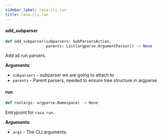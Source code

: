 ```yaml
---
sidebar_label: rasa.cli.run
title: rasa.cli.run
---
```

#### add\_subparser

```python
def add_subparser(subparsers: SubParsersAction,
                  parents: List[argparse.ArgumentParser]) -> None
```

Add all run parsers.

**Arguments**:

- `subparsers` - subparser we are going to attach to
- `parents` - Parent parsers, needed to ensure tree structure in argparse

#### run

```python
def run(args: argparse.Namespace) -> None
```

Entrypoint for `rasa run`.

**Arguments**:

- `args` - The CLI arguments.

